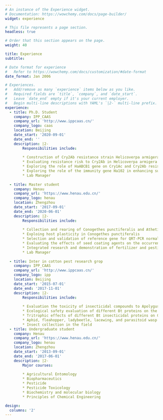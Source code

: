 ```yaml
---
# An instance of the Experience widget.
# Documentation: https://wowchemy.com/docs/page-builder/
widget: experience

# This file represents a page section.
headless: true

# Order that this section appears on the page.
weight: 40

title: Experience
subtitle:

# Date format for experience
#   Refer to https://wowchemy.com/docs/customization/#date-format
date_format: Jan 2006

# Experiences.
#   Add/remove as many `experience` items below as you like.
#   Required fields are `title`, `company`, and `date_start`.
#   Leave `date_end` empty if it's your current employer.
#   Begin multi-line descriptions with YAML's `|2-` multi-line prefix.
experience:
  - title: Ph.D. Student
    company: IPP_CAAS
    company_url: 'http://www.ippcaas.cn/'
    company_logo: caas
    location: Beijing
    date_start: '2020-09-01'
    date_end: ''
    description: |2-
        Responsibilities include:
        
        * Construction of Cry2Ab resistance strain Helicoverpa armigera
        * Evaluating resistance risk to Cry2Ab in Helicoverpa armigera
        * Exploring the role of HaABCB1 gene on Cry1Ac and Cry2Ab resistance mechanisms in Helicoverpa armigera
        * Exploring the role of the immunity gene Ha102 in enhancing susceptibility of resistance and susceptible Helicoverpa armigera to Bt proteins
        * Lab Manager
        
  - title: Master student
    company: Henau
    company_url: 'https://www.henau.edu.cn/'
    company_logo: henau
    location: Zhengzhou
    date_start: '2017-09-01'
    date_end: '2020-06-01'
    description: |2-
        Responsibilities include:
        
        * Collection and rearing of Conogethes punctiferalis and Athetis dissimilis
        * Exploing host plasticity in Conogethes punctiferalis
        * Selection and validation of reference gene for QRT-PCR normalization in Athetis dissimilis under different conditions
        * Evaluating the effects of seed coating agents on the occurrence of main pests an maize yield in corn field
        * Integrated research and demonstration of fertilizer and pesticide reduction technology for corn and wheat in Huanghuaihai area in China
        * Lab Manager
    
  - title: Inter in cotton pest research grop
    company: IPP_CAAS
    company_url: 'http://www.ippcaas.cn/'
    company_logo: ipp
    location: Beijing
    date_start: '2015-07-01'
    date_end: '2017-11-01'
    description: |2-
        Responsibilities include:
        
        * Evaluation the toxicity of insecticidal compounds to Apolygus lucorum
        * Ecological safety evaluation of different Bt proteins on the predator Chrysopa pallens
        * Tritrophic effects of different Bt insecticidal proteins on Chrysopa pallens
        * Aphid, fleahopper, ladybeetle, lacewing, and parasitoid wasp rearing
        * Insect collection in the field
  - title: Undergraduate student
    company: Henau
    company_url: 'https://www.henau.edu.cn/'
    company_logo: henau
    location: Zhengzhou
    date_start: '2013-09-01'
    date_end: '2017-06-01'
    description: |2-
        Major courses:
        
        * Agricultural Entomology
        * Biopharmaceutics
        * Pesticide
        * Pesticide Toxicology
        * Biochemistry and molecular biology
        * Principles of Chemical Engineering

design:
  columns: '2'
---
```

